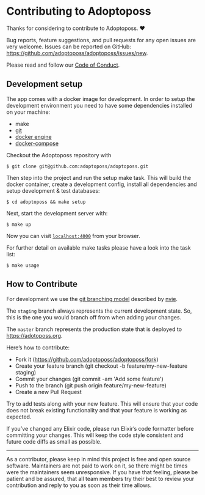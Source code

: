 # Contributing to Adoptoposs

Thanks for considering to contribute to Adoptoposs. ❤

Bug reports, feature suggestions, and pull requests for any open issues are very welcome. Issues can be reported on GitHub: https://github.com/adoptoposs/adoptoposs/issues/new.

Please read and follow our [Code of Conduct](https://github.com/adoptoposs/adoptoposs/blob/master/CODE_OF_CONDUCT.md).

## Development setup

The app comes with a docker image for development. 
In order to setup the development environment you need to have some dependencies installed on your machine:

- make
- [git](https://git-scm.com/downloads)
- [docker engine](https://docs.docker.com/install/)
- [docker-compose](https://docs.docker.com/compose/install/)

Checkout the Adoptoposs repository with

```
$ git clone git@github.com:adoptoposs/adoptoposs.git
```

Then step into the project and run the setup make task. This will build the docker container, create a development config, install all dependencies and setup development & test databases:

```
$ cd adoptoposs && make setup
```

Next, start the development server with:

```
$ make up
```

Now you can visit [`localhost:4000`](http://localhost:4000) from your browser.


For further detail on available make tasks please have a look into the task list:

```
$ make usage
```

## How to Contribute

For development we use the [git branching model](http://nvie.com/posts/a-successful-git-branching-model) described by [nvie](https://github.com/nvie).

The `staging` branch always represents the current development state. 
So, this is the one you would branch off from when adding your changes.

The `master` branch represents the production state that is deployed to https://adotoposs.org.

Here’s how to contribute:

* Fork it (https://github.com/adoptoposs/adoptoposs/fork)
* Create your feature branch (git checkout -b feature/my-new-feature staging)
* Commit your changes (git commit -am 'Add some feature')
* Push to the branch (git push origin feature/my-new-feature)
* Create a new Pull Request

Try to add tests along with your new feature. This will ensure that your code does not break existing functionality and that your feature is working as expected.

If you’ve changed any Elixir code, please run Elixir’s code formatter before committing your changes. This will keep the code style consistent and future code diffs as small as possible.

---------

As a contributor, please keep in mind this project is free and open source software. Maintainers are not paid to work on it, so there might be times were the maintainers seem unresponsive. If you have that feeling, please be patient and be assured, that all team members try their best to review your contribution and reply to you as soon as their time allows.
